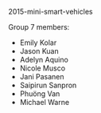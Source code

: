 2015-mini-smart-vehicles

Group 7 members:

* Emily Kolar
* Jason Kuan
* Adelyn Aquino
* Nicole Musco
* Jani Pasanen
* Saipirun Sanpron
* Phuöng Van
* Michael Warne

